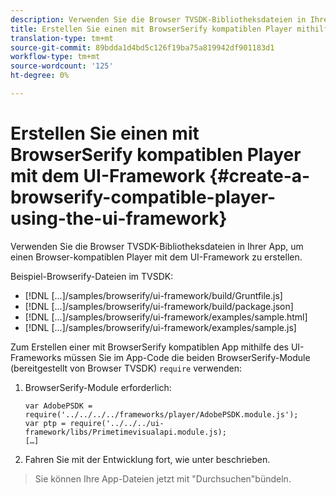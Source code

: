 ```yaml
---
description: Verwenden Sie die Browser TVSDK-Bibliotheksdateien in Ihrer App, um einen Browser-kompatiblen Player mit dem UI-Framework zu erstellen.
title: Erstellen Sie einen mit BrowserSerify kompatiblen Player mithilfe des UI-Frameworks
translation-type: tm+mt
source-git-commit: 89bdda1d4bd5c126f19ba75a819942df901183d1
workflow-type: tm+mt
source-wordcount: '125'
ht-degree: 0%

---
```



# Erstellen Sie einen mit BrowserSerify kompatiblen Player mit dem UI-Framework {#create-a-browserify-compatible-player-using-the-ui-framework}

Verwenden Sie die Browser TVSDK-Bibliotheksdateien in Ihrer App, um einen Browser-kompatiblen Player mit dem UI-Framework zu erstellen.

Beispiel-Browserify-Dateien im TVSDK:

* [!DNL [...]/samples/browserify/ui-framework/build/Gruntfile.js]
* [!DNL [...]/samples/browserify/ui-framework/build/package.json]
* [!DNL [...]/samples/browserify/ui-framework/examples/sample.html]
* [!DNL [...]/samples/browserify/ui-framework/examples/sample.js]

Zum Erstellen einer mit BrowserSerify kompatiblen App mithilfe des UI-Frameworks müssen Sie im App-Code die beiden BrowserSerify-Module (bereitgestellt von Browser TVSDK) `require` verwenden:

1. BrowserSerify-Module erforderlich:

   ```
   var AdobePSDK = require('../../../../frameworks/player/AdobePSDK.module.js');  
   var ptp = require('../../../ui-framework/libs/Primetimevisualapi.module.js);  
   […]
   ```

1. Fahren Sie mit der Entwicklung fort, wie unter [](../../../browser-tvsdk-2.4/getting-started/c-psdk-browser-tvsdk-2.4-create-a-basic-player/t-psdk-browser-tvsdk-2.4-create-basic-player-uif.md) beschrieben.
>Sie können Ihre App-Dateien jetzt mit &quot;Durchsuchen&quot;bündeln.
